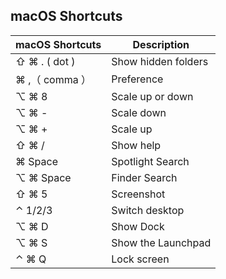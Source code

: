 ## macOS Shortcuts

| macOS Shortcuts | Description         |
| --------------- | ------------------- |
| ⇧ ⌘  . ( dot )  | Show hidden folders |
| ⌘  ,（ comma ） | Preference          |
| ⌥  ⌘  8         | Scale up or down    |
| ⌥  ⌘  -         | Scale down          |
| ⌥  ⌘  +         | Scale up            |
| ⇧  ⌘  /         | Show help           |
| ⌘ Space         | Spotlight Search    |
| ⌥  ⌘ Space      | Finder Search       |
| ⇧  ⌘  5         | Screenshot          |
| ⌃ 1/2/3         | Switch desktop      |
| ⌥  ⌘ D          | Show Dock           |
| ⌥  ⌘ S          | Show the Launchpad  |
| ⌃ ⌘ Q           | Lock screen         |



